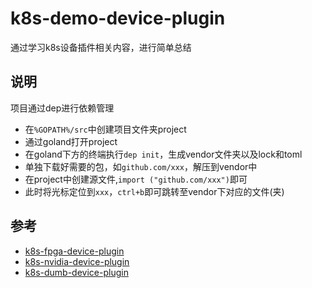 # k8s-demo-device-plugin
通过学习k8s设备插件相关内容，进行简单总结
## 说明
项目通过dep进行依赖管理
* 在`%GOPATH%/src`中创建项目文件夹project
* 通过goland打开project
* 在goland下方的终端执行`dep init`，生成vendor文件夹以及lock和toml
* 单独下载好需要的包，如`github.com/xxx`，解压到vendor中
* 在project中创建源文件,`import ("github.com/xxx")`即可
* 此时将光标定位到`xxx`，`ctrl+b`即可跳转至vendor下对应的文件(夹)
## 参考
* [k8s-fpga-device-plugin](https://github.com/Xilinx/FPGA_as_a_Service)
* [k8s-nvidia-device-plugin](https://github.com/NVIDIA/k8s-device-plugin)
* [k8s-dumb-device-plugin](https://github.com/everpeace/k8s-dumb-device-plugin)
